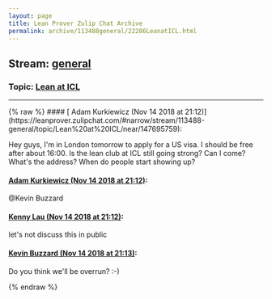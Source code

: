 ```yaml
---
layout: page
title: Lean Prover Zulip Chat Archive 
permalink: archive/113488general/22286LeanatICL.html
---
```


## Stream: [general](https://leanprover-community.github.io/archive/113488general/index.html)
### Topic: [Lean at ICL](https://leanprover-community.github.io/archive/113488general/22286LeanatICL.html)

---

<base href="https://leanprover.zulipchat.com">
{% raw %}
#### [ Adam Kurkiewicz (Nov 14 2018 at 21:12)](https://leanprover.zulipchat.com/#narrow/stream/113488-general/topic/Lean%20at%20ICL/near/147695759):
<p>Hey guys, I'm in London tomorrow to apply for a US visa. I should be free after about 16:00. Is the lean club at ICL still going strong? Can I come? What's the address? When do people start showing up?</p>

#### [ Adam Kurkiewicz (Nov 14 2018 at 21:12)](https://leanprover.zulipchat.com/#narrow/stream/113488-general/topic/Lean%20at%20ICL/near/147695766):
<p><span class="user-mention" data-user-id="110038">@Kevin Buzzard</span></p>

#### [ Kenny Lau (Nov 14 2018 at 21:12)](https://leanprover.zulipchat.com/#narrow/stream/113488-general/topic/Lean%20at%20ICL/near/147695773):
<p>let's not discuss this in public</p>

#### [ Kevin Buzzard (Nov 14 2018 at 21:13)](https://leanprover.zulipchat.com/#narrow/stream/113488-general/topic/Lean%20at%20ICL/near/147695792):
<p>Do you think we'll be overrun? :-)</p>


{% endraw %}
